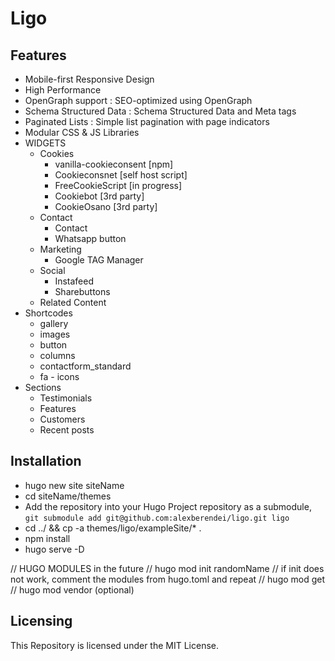 # Ligo

## Features

-   Mobile-first Responsive Design
-   High Performance
-   OpenGraph support : SEO-optimized using OpenGraph
-   Schema Structured Data : Schema Structured Data and Meta tags
-   Paginated Lists : Simple list pagination with page indicators
-   Modular CSS & JS Libraries
-   WIDGETS
    -   Cookies
        -   vanilla-cookieconsent [npm]
        -   Cookieconsnet [self host script]
        -   FreeCookieScript [in progress]
        -   Cookiebot [3rd party]
        -   CookieOsano [3rd party]
    -   Contact
        -   Contact
        -   Whatsapp button
    -   Marketing
        -   Google TAG Manager
    -   Social
        -   Instafeed
        -   Sharebuttons
    -   Related Content
-   Shortcodes
    -   gallery
    -   images
    -   button
    -   columns
    -   contactform_standard
    -   fa - icons
-   Sections
    -   Testimonials
    -   Features
    -   Customers
    -   Recent posts

## Installation

-   hugo new site siteName
-   cd siteName/themes
-   Add the repository into your Hugo Project repository as a submodule, `git submodule add git@github.com:alexberendei/ligo.git ligo`
-   cd ../ && cp -a themes/ligo/exampleSite/\* .
-   npm install
-   hugo serve -D

// HUGO MODULES in the future // hugo mod init randomName // if init does not work, comment the modules from hugo.toml and repeat
// hugo mod get // hugo mod vendor (optional)

## Licensing

This Repository is licensed under the MIT License.
